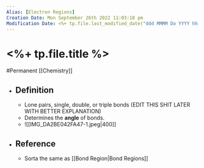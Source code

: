 ```yaml
---
Alias: [Electron Regions]
Creation Date: Mon September 26th 2022 11:03:18 pm 
Modification Date: <%+ tp.file.last_modified_date("ddd MMMM Do YYYY hh:mm:ss a") %>
---
```

# <%+ tp.file.title %>
#Permanent [[Chemistry]]

- ## Definition
	- Lone pairs, single, double, or triple bonds (EDIT THIS SHIT LATER WITH BETTER EXPLANATION)
	- Determines the **angle** of bonds.
	- ![[IMG_DA2BE042FA47-1.jpeg|400]]
- ## Reference
	- Sorta the same as [[Bond Region|Bond Regions]]